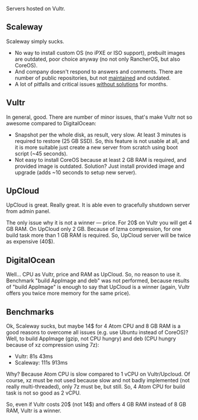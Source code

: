 Servers hosted on Vultr.

## Scaleway

Scaleway simply sucks. 

* No way to install custom OS (no iPXE or ISO support), prebuilt images are outdated, poor choice anyway (no not only RancherOS, but also CoreOS).
* And company doesn't respond to answers and comments. There are number of public repositories, but not [maintained](https://github.com/scaleway-community/scaleway-coreos/issues/1#issuecomment-347016327) and outdated.
* A lot of pitfalls and critical issues [without solutions](https://github.com/scaleway/image-ubuntu/issues/87) for months.

## Vultr

In general, good. There are number of minor issues, that's make Vultr not so awesome compared to DigitalOcean:

* Snapshot per the whole disk, as result, very slow. At least 3 minutes is required to restore (25 GB SSD). So, this feature is not usable at all, and it is more suitable just create a new server from scratch using boot script (~45 seconds).
* Not easy to install CoreOS because at least 2 GB RAM is required, and provided image is outdated. Solution? Just install provided image and upgrade (adds ~10 seconds to setup new server).

## UpCloud

UpCloud is great. Really great. It is able even to gracefully shutdown server from admin panel.

The only issue why it is not a winner — price. For 20$ on Vultr you will get 4 GB RAM. On UpCloud only 2 GB. Because of lzma compression, for one build task more than 1 GB RAM is required. So, UpCloud server will be twice as expensive (40$).

## DigitalOcean

Well... CPU as Vultr, price and RAM as UpCloud. So, no reason to use it. Benchmark "build AppImage and deb" was not performed, because results of "build AppImage" is enough to say that UpCloud is a winner (again, Vultr offers you twice more memory for the same price).

## Benchmarks

Ok, Scaleway sucks, but maybe 14$ for 4 Atom CPU and 8 GB RAM is a good reasons to overcome all issues (e.g. use Ubuntu instead of CoreOS)?
Well, to build AppImage (gzip, not CPU hungry) and deb (CPU hungry because of xz compression using 7z):
* Vultr: 81s 43ms
* Scaleway: 111s 913ms

Why? Because Atom CPU is slow compared to 1 vCPU on Vultr/Upcloud. Of course, xz must be not used because slow and not badly implemented (not really multi-threaded), only 7z must be, but still. So, 4 Atom CPU for build task is not so good as 2 vCPU.

So, even if Vultr costs 20$ (not 14$) and offers 4 GB RAM instead of 8 GB RAM, Vultr is a winner.